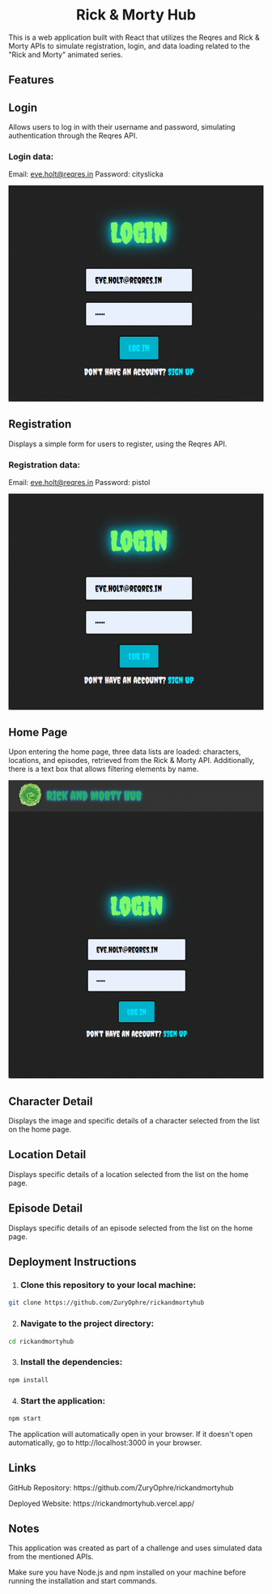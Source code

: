 <h1 align="center">Rick & Morty Hub</h1>

<p>This is a web application built with React that utilizes the Reqres and Rick & Morty APIs to simulate registration, login, and data loading related to the "Rick and Morty" animated series.</p>

<h2>Features</h2>

<h2>Login</h2>

<p>Allows users to log in with their username and password, simulating authentication through the Reqres API.</p>

<h3>Login data:</h3>

Email:    eve.holt@reqres.in
Password: cityslicka

![Login](/public/assets/Gif-Login.gif)


<h2>Registration</h2>
<p>Displays a simple form for users to register, using the Reqres API.</p>

<h3>Registration data:</h3>

Email:    eve.holt@reqres.in
Password: pistol 

![Register](/public/assets/Gif-Register.gif)

<h2>Home Page</h2>
<p>Upon entering the home page, three data lists are loaded: characters, locations, and episodes, retrieved from the Rick & Morty API. Additionally, there is a text box that allows filtering elements by name.</p>

![Home-search](/public/assets/Gif-Search.gif)

<h2>Character Detail</h2>
<p>Displays the image and specific details of a character selected from the list on the home page.</p>

<h2>Location Detail</h2>
<p>Displays specific details of a location selected from the list on the home page.</p>

<h2>Episode Detail</h2>
<p>Displays specific details of an episode selected from the list on the home page.</p>



<h2>Deployment Instructions</h2>

1. <h3>Clone this repository to your local machine:</h3>

```bash
git clone https://github.com/ZuryOphre/rickandmortyhub
```

2. <h3>Navigate to the project directory:</h3>

```bash
cd rickandmortyhub
```

3. <h3>Install the dependencies:</h3>

```bash
npm install
```

4. <h3>Start the application:</h3>

```bash
npm start
```

<p>The application will automatically open in your browser. If it doesn't open automatically, go to http://localhost:3000 in your browser.</p>

<h2>Links</h2>

<p>GitHub Repository: https://github.com/ZuryOphre/rickandmortyhub</p>
<p>Deployed Website: https://rickandmortyhub.vercel.app/</p>

<h2>Notes</h2>

<p>This application was created as part of a challenge and uses simulated data from the mentioned APIs.</p>

<p>Make sure you have Node.js and npm installed on your machine before running the installation and start commands.</p>
